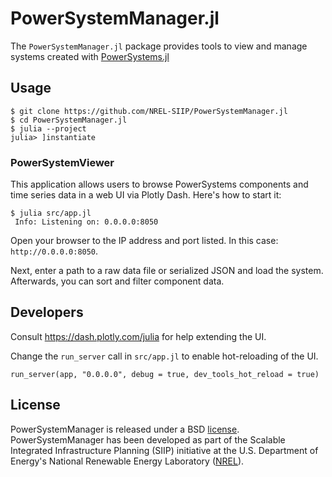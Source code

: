 # PowerSystemManager.jl

The `PowerSystemManager.jl` package provides tools to view and manage systems created with
[PowerSystems.jl](https://github.com/NREL-SIIP/PowerSystems.jl)

## Usage

```
$ git clone https://github.com/NREL-SIIP/PowerSystemManager.jl
$ cd PowerSystemManager.jl
$ julia --project
julia> ]instantiate
```

### PowerSystemViewer

This application allows users to browse PowerSystems components and time series data in a web UI
via Plotly Dash. Here's how to start it:

```
$ julia src/app.jl
 Info: Listening on: 0.0.0.0:8050
```

Open your browser to the IP address and port listed. In this case: `http://0.0.0.0:8050`.

Next, enter a path to a raw data file or serialized JSON and load the system. Afterwards,
you can sort and filter component data.

## Developers

Consult https://dash.plotly.com/julia for help extending the UI.

Change the `run_server` call in `src/app.jl` to enable hot-reloading of the UI.

```
run_server(app, "0.0.0.0", debug = true, dev_tools_hot_reload = true)
```

## License

PowerSystemManager is released under a BSD [license](https://github.com/NREL/PowerSystemManager.jl/blob/master/LICENSE).
PowerSystemManager has been developed as part of the Scalable Integrated Infrastructure Planning (SIIP)
initiative at the U.S. Department of Energy's National Renewable Energy Laboratory ([NREL](https://www.nrel.gov/)).
